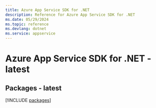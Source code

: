 ```yaml
---
title: Azure App Service SDK for .NET
description: Reference for Azure App Service SDK for .NET
ms.date: 05/29/2024
ms.topic: reference
ms.devlang: dotnet
ms.service: appservice
---
```

# Azure App Service SDK for .NET - latest
## Packages - latest
[!INCLUDE [packages](app-service-index.md)]